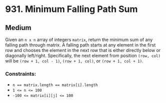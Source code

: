 # 931. Minimum Falling Path Sum

## Medium

Given an `n x n` array of integers `matrix`, return the minimum sum of any falling path through matrix. A falling path
starts at any element in the first row and chooses the element in the next row that is either directly below or
diagonally left/right. Specifically, the next element from position `(row, col)` will
be `(row + 1, col - 1)`, `(row + 1, col)`, or `(row + 1, col + 1)`.

### Constraints:

- `n == matrix.length == matrix[i].length`
- `1 <= n <= 100`
- `-100 <= matrix[i][j] <= 100`
